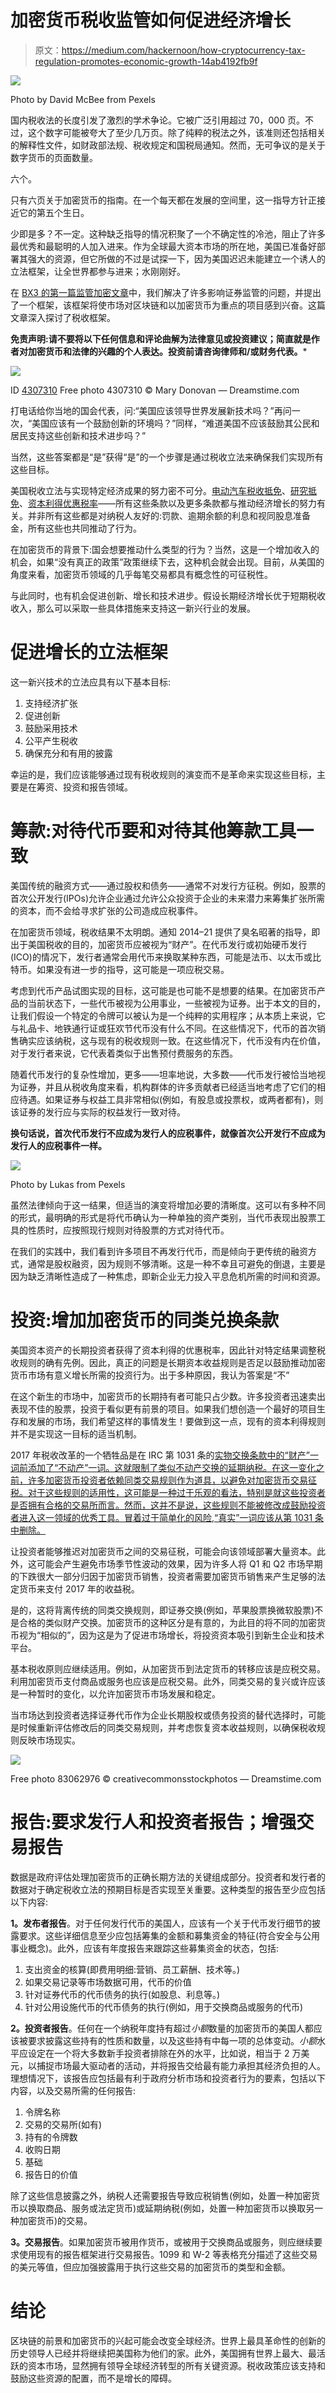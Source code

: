 # 加密货币税收监管如何促进经济增长

> 原文：<https://medium.com/hackernoon/how-cryptocurrency-tax-regulation-promotes-economic-growth-14ab4192fb9f>

![](img/ff4877a37b2138cbdb077ca6245f162c.png)

Photo by David McBee from Pexels

国内税收法的长度引发了激烈的学术争论。它被广泛引用超过 70，000 页。不过，这个数字可能被夸大了至少几万页。除了纯粹的税法之外，该准则还包括相关的解释性文件，如财政部法规、税收规定和国税局通知。然而，无可争议的是关于数字货币的页面数量。

六个。

只有六页关于加密货币的指南。在一个每天都在发展的空间里，这一指导方针正接近它的第五个生日。

少即是多？不一定。这种缺乏指导的情况积聚了一个不确定性的冷池，阻止了许多最优秀和最聪明的人加入进来。作为全球最大资本市场的所在地，美国已准备好部署其强大的资源，但它所做的不过是试探一下，因为美国迟迟未能建立一个诱人的立法框架，让全世界都参与进来；水刚刚好。

在 [BX3 的第一篇监管加密文章](/@bx3capital/its-2018-time-for-a-new-framework-for-cryptocurrency-regulation-967a957443e5)中，我们解决了许多影响证券监管的问题，并提出了一个框架，该框架将使市场对区块链和以加密货币为重点的项目感到兴奋。这篇文章深入探讨了税收框架。

**免责声明:请不要将以下任何信息和评论曲解为法律意见或投资建议；简直就是作者对加密货币和法律的兴趣的个人表达。投资前请咨询律师和/或财务代表。***

![](img/f2b31cfb677dc9325a7c43c52bb77371.png)

ID [4307310](https://www.dreamstime.com/stock-photo-tax-forms-image4307310) Free photo 4307310 © Mary Donovan — Dreamstime.com

打电话给你当地的国会代表，问:“美国应该领导世界发展新技术吗？”再问一次，“美国应该有一个鼓励创新的环境吗？”同样，“难道美国不应该鼓励其公民和居民支持这些创新和技术进步吗？”

当然，这些答案都是“是”获得“是”的一个步骤是通过税收立法来确保我们实现所有这些目标。

美国税收立法与实现特定经济成果的努力密不可分。[电动汽车税收抵免](https://www.irs.gov/credits-deductions/individuals/plug-in-electric-drive-vehicle-credit-section-30d)、[研究抵免](https://www.irs.gov/pub/irs-regs/research_credit_basic_sec41.pdf)、[资本利得优惠税率](https://www.irs.gov/newsroom/helpful-facts-to-know-about-capital-gains-and-losses)——所有这些条款以及更多条款都与推动经济增长的努力有关。并非所有这些都是对纳税人友好的:罚款、逾期余额的利息和视同股息准备金，所有这些也共同推动了行为。

在加密货币的背景下:国会想要推动什么类型的行为？当然，这是一个增加收入的机会，如果“没有真正的政策”政策继续下去，这种机会就会出现。目前，从美国的角度来看，加密货币领域的几乎每笔交易都具有概念性的可征税性。

与此同时，也有机会促进创新、增长和技术进步。假设长期经济增长优于短期税收收入，那么可以采取一些具体措施来支持这一新兴行业的发展。

# 促进增长的立法框架

这一新兴技术的立法应具有以下基本目标:

1.  支持经济扩张
2.  促进创新
3.  鼓励采用技术
4.  公平产生税收
5.  确保充分和有用的披露

幸运的是，我们应该能够通过现有税收规则的演变而不是革命来实现这些目标，主要是在筹资、投资和报告领域。

# 筹款:对待代币要和对待其他筹款工具一致

美国传统的融资方式——通过股权和债务——通常不对发行方征税。例如，股票的首次公开发行(IPOs)允许企业通过允许公众投资于企业的未来潜力来筹集扩张所需的资本，而不会给寻求扩张的公司造成应税事件。

在加密货币领域，税收结果不太明朗。通知 2014–21 提供了臭名昭著的指导，即出于美国税收的目的，加密货币应被视为“财产”。在代币发行或初始硬币发行(ICO)的情况下，发行者通常会用代币来换取某种东西，可能是法币、以太币或比特币。如果没有进一步的指导，这可能是一项应税交易。

考虑到代币产品试图实现的目标，这可能是也可能不是想要的结果。在加密货币产品的当前状态下，一些代币被视为公用事业，一些被视为证券。出于本文的目的，让我们假设一个特定的令牌可以被认为是一个纯粹的实用程序；从本质上来说，它与礼品卡、地铁通行证或狂欢节代币没有什么不同。在这些情况下，代币的首次销售确实应该纳税，这与现有的税收规则一致。在这些情况下，代币没有内在价值，对于发行者来说，它代表着类似于出售预付费服务的东西。

随着代币发行的复杂性增加，更多——坦率地说，大多数——代币发行被恰当地视为证券，并且从税收角度来看，机构群体的许多贡献者已经适当地考虑了它们的相应待遇。如果证券与权益工具非常相似(例如，有股息或投票权，或两者都有)，则该证券的发行应与实际的权益发行一致对待。

**换句话说，首次代币发行不应成为发行人的应税事件，就像首次公开发行不应成为发行人的应税事件一样。**

![](img/ae8c023cab0112835da1898c2ba14e7e.png)

Photo by Lukas from Pexels

虽然法律倾向于这一结果，但适当的演变将增加必要的清晰度。这可以有多种不同的形式，最明确的形式是将代币确认为一种单独的资产类别，当代币表现出股票工具的性质时，应按照现行规则对待股票的方式对待代币。

在我们的实践中，我们看到许多项目不再发行代币，而是倾向于更传统的融资方式，通常是股权融资，因为规则不够清晰。这是一种不幸且可避免的倒退，主要是因为缺乏清晰性造成了一种焦虑，即新企业无力投入平息危机所需的时间和资源。

# 投资:增加加密货币的同类兑换条款

美国资本资产的长期投资者获得了资本利得的优惠税率，因此针对特定结果调整税收规则的确有先例。因此，真正的问题是长期资本收益规则是否足以鼓励推动加密货币市场有意义增长所需的投资行为。出于多种原因，我认为答案是“不”

在这个新生的市场中，加密货币的长期持有者可能只占少数。许多投资者迅速卖出表现不佳的股票，投资于看似更有前景的项目。如果我们想创造一个最好的项目生存和发展的市场，我们希望这样的事情发生！要做到这一点，现有的资本利得规则并不是实现这一目标的适当机制。

2017 年税收改革的一个牺牲品是在 IRC 第 1031 条的[实物交换条款中的“财产”一词前添加了“不动产”一词。这就限制了类似不动产交换的延期纳税。在这一变化之前，许多加密货币投资者依赖同类交易规则作为道具，以避免对加密货币交易征税。对于这些规则的适用性，这可能是一种过于乐观的看法，特别是就这些投资者是否拥有合格的交易所而言。然而，这并不是说，这些规则不能被修改成鼓励投资者进入这一领域的优秀工具。冒着过于简单化的风险,“真实”一词应该从第 1031 条中删除。](https://www.irs.gov/newsroom/like-kind-exchanges-under-irc-code-section-1031)

让投资者能够推迟对加密货币之间的交易征税，可能会向该领域部署大量资本。此外，这可能会产生避免市场季节性波动的效果，因为许多人将 Q1 和 Q2 市场早期的下跌很大一部分归因于加密货币销售，投资者需要加密货币销售来产生足够的法定货币来支付 2017 年的收益税。

是的，这将背离传统的同类交换规则，即证券交换(例如，苹果股票换微软股票)不是合格的类似财产交换。加密货币的这种区分是有意的，为此目的将不同的加密货币视为“相似的”，因为这是为了促进市场增长，将投资资本吸引到新生企业和技术平台。

基本税收原则应继续适用。例如，从加密货币到法定货币的转移应该是应税交易。利用加密货币支付商品或服务也应该是应税交易。此外，同类交易的复兴或许应该是一种暂时的变化，以允许加密货币市场发展和稳定。

当市场达到投资者选择证券代币作为企业长期股权或债务投资的替代选择时，可能是时候重新评估修改后的同类交易规则，并考虑恢复资本收益规则，以确保税收规则反映市场现实。

![](img/a7f5eb7477abf7b8d0b7070347744c53.png)

Free photo 83062976 © creativecommonsstockphotos — Dreamstime.com

# 报告:要求发行人和投资者报告；增强交易报告

数据是政府评估处理加密货币的正确长期方法的关键组成部分。投资者和发行者的数据对于确定税收立法的预期目标是否实现至关重要。这种类型的报告至少应包括以下内容:

**1。发布者报告**。对于任何发行代币的美国人，应该有一个关于代币发行细节的披露要求。这些详细信息至少应包括筹集的金额和募集资金的特征(符合安全与公用事业概念)。此外，应该有年度报告来跟踪这些募集资金的状态，包括:

1.  支出资金的核算(即费用明细:营销、员工薪酬、技术等。)
2.  如果交易记录等市场数据可用，代币的价值
3.  针对证券代币的代币债务的执行(如股息、利息等。)
4.  针对公用设施代币的代币债务的执行(例如，用于交换商品或服务的代币)

**2。投资者报告**。任何在一个纳税年度持有超过*小额*数量的加密货币的美国人都应该被要求披露这些持有的性质和数量，以及这些持有中每一项的总体变动。*小额*水平应设定在一个将大多数新手投资者排除在外的水平，比如说，相当于 2 万美元，以捕捉市场最大驱动者的活动，并将报告交给最有能力承担其经济负担的人。理想情况下，该报告应包括最有利于政府分析市场和投资者行为的要素，包括以下内容，以及交易所需的任何报告:

1.  令牌名称
2.  交易的交易所(如有)
3.  持有的令牌数
4.  收购日期
5.  基础
6.  报告日的价值

除了这些信息披露之外，纳税人还需要报告导致应税销售(例如，处置一种加密货币以换取商品、服务或法定货币)或延期纳税(例如，处置一种加密货币以换取另一种加密货币)的交易。

**3。交易报告**。如果加密货币被用作货币，或被用于交换商品或服务，则应继续要求使用现有的报告框架进行交易报告。1099 和 W-2 等表格充分描述了这些交易的美元等值，但应加强披露用于执行这些交易的加密货币的类型和金额。

# 结论

区块链的前景和加密货币的兴起可能会改变全球经济。世界上最具革命性的创新的历史领导人已经并将继续把美国称为他们的家。此外，美国拥有世界上最大、最活跃的资本市场，显然拥有领导全球经济转型的所有关键资源。税收政策应该支持和鼓励这些资源的配置，而不是增长的障碍。